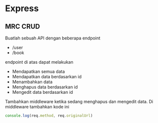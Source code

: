 # Express

## MRC CRUD

Buatlah sebuah API dengan beberapa endpoint
- /user
- /book

endpoint di atas dapat melakukan
- Mendapatkan semua data
- Mendapatkan data berdasarkan id
- Menambahkan data
- Menghapus data berdasarkan id
- Mengedit data berdasarkan id

Tambahkan middleware ketika sedang menghapus dan mengedit data. Di middleware tambahkan kode ini
```js
console.log(req.method, req.originalUrl)
```